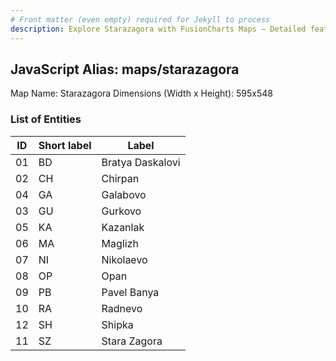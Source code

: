 ```yaml
---
# Front matter (even empty) required for Jekyll to process
description: Explore Starazagora with FusionCharts Maps – Detailed features for seamless integration. Try now & enhance your data visualization today! 
---
```


## JavaScript Alias: maps/starazagora

Map Name: Starazagora
Dimensions (Width x Height): 595x548





### List of Entities

ID | Short label | Label
---|---|---|
01|BD|Bratya Daskalovi
02|CH|Chirpan
04|GA|Galabovo
03|GU|Gurkovo
05|KA|Kazanlak
06|MA|Maglizh
07|NI|Nikolaevo
08|OP|Opan
09|PB|Pavel Banya
10|RA|Radnevo
12|SH|Shipka
11|SZ|Stara Zagora

